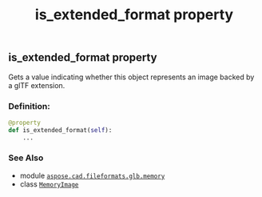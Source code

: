 ﻿---
title: is_extended_format property
second_title: Aspose.CAD for Python via .NET API References
description: 
type: docs
weight: 150
url: /python-net/aspose.cad.fileformats.glb.memory/memoryimage/is_extended_format/
is_root: false
---

## is_extended_format property


Gets a value indicating whether this object represents an image backed by a glTF extension.
### Definition:
```python
@property
def is_extended_format(self):
    ...
```

### See Also
* module [`aspose.cad.fileformats.glb.memory`](../../)
* class [`MemoryImage`](/cad/python-net/aspose.cad.fileformats.glb.memory/memoryimage)
